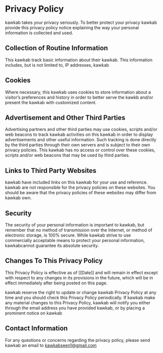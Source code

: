 # Privacy Policy

kawkab takes your privacy seriously. To better protect your privacy kawkab provide this privacy policy notice explaining the way your personal information is collected and used.


## Collection of Routine Information

This kawkab track basic information about their kawkab. This information includes, but is not limited to, IP addresses, kawkab

## Cookies

Where necessary, this kawkab uses cookies to store information about a visitor’s preferences and history in order to better serve the kawkb and/or present the kawkab with customized content.


## Advertisement and Other Third Parties

Advertising partners and other third parties may use cookies, scripts and/or web beacons to track kawkab activities on this kawkab in order to display advertisements and other useful information. Such tracking is done directly by the third parties through their own servers and is subject to their own privacy policies. This kawkab has no access or control over these cookies, scripts and/or web beacons that may be used by third parties.


## Links to Third Party Websites

kawkab have included links on this kawkab for your use and reference. kawkab are not responsible for the privacy policies on these websites. You should be aware that the privacy policies of these websites may differ from kawkab own.


## Security

The security of your personal information is important to kawkab, but remember that no method of transmission over the Internet, or method of electronic storage, is 100% secure. While kawkab strive to use commercially acceptable means to protect your personal information, kawkabcannot guarantee its absolute security.


## Changes To This Privacy Policy

This Privacy Policy is effective as of [[Date]] and will remain in effect except with respect to any changes in its provisions in the future, which will be in effect immediately after being posted on this page.

kawkab reserve the right to update or change kawkab Privacy Policy at any time and you should check this Privacy Policy periodically. If kawkab make any material changes to this Privacy Policy, kawkab will notify you either through the email address you have provided kawkab, or by placing a prominent notice on kawkab


## Contact Information

For any questions or concerns regarding the privacy policy, please send kawkab an email to kawkabseen1@gmail.com
